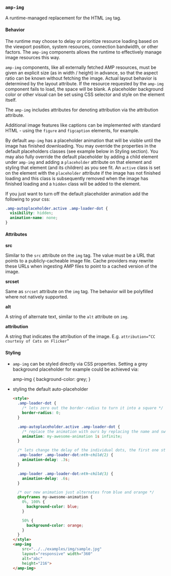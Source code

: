 <!---
Copyright 2015 The AMP HTML Authors. All Rights Reserved.

Licensed under the Apache License, Version 2.0 (the "License");
you may not use this file except in compliance with the License.
You may obtain a copy of the License at

      http://www.apache.org/licenses/LICENSE-2.0

Unless required by applicable law or agreed to in writing, software
distributed under the License is distributed on an "AS-IS" BASIS,
WITHOUT WARRANTIES OR CONDITIONS OF ANY KIND, either express or implied.
See the License for the specific language governing permissions and
limitations under the License.
-->

### <a name="amp-img"></a> `amp-img`

A runtime-managed replacement for the HTML `img` tag.

#### Behavior

The runtime may choose to delay or prioritize resource loading based on the viewport position, system resources, connection bandwidth, or other factors. The `amp-img` components allows the runtime to effectively manage image resources this way.

`amp-img` components, like all externally fetched AMP resources, must be given an
explicit size (as in width / height) in advance, so that the aspect ratio can be known without fetching the image. Actual layout behavior is determined by the layout attribute. If the resource requested by the `amp-img` component fails to load, the space will be blank. A placeholder background color or other visual can be set using CSS selector and style on the element itself.

The `amp-img` includes attributes for denoting attribution via the attribution attribute.

Additional image features like captions can be implemented with standard HTML - using the `figure` and `figcaption` elements, for example.

By default `amp-img` has a placeholder animation that will be visible until the
image has finished downloading. You may override the properties in the default
placeholders classes (see example below in Styling section).
You may also fully override the default placeholder by adding a child element
under `amp-img` and adding a `placeholder` attribute on that element and styling that element
(and its children) as you see fit.  An `active` class is set on the
element with the `placeholder` attribute if the image has not finished
loading and this class is subsequently removed when the image has finished
loading and a `hidden` class will be added to the element.

If you just want to turn off the default placeholder animation add the following to your css:
```css
.amp-autoplaceholder.active .amp-loader-dot {
  visibility: hidden;
  animation-name: none;
}
```

#### Attributes

**src**

Similar to the `src` attribute on the `img` tag. The value must be a URL that
points to a publicly-cacheable image file. Cache providers may rewrite these
URLs when ingesting AMP files to point to a cached version of the image.

**srcset**

Same as `srcset` attribute on the `img` tag. The behavior will be polyfilled where not natively supported.

**alt**

A string of alternate text, similar to the `alt` attribute on `img`.

**attribution**

A string that indicates the attribution of the image. E.g. `attribution=“CC courtesy of Cats on Flicker”`


#### Styling

- `amp-img` can be styled directly via CSS properties. Setting a grey background
placeholder for example could be achieved via:

    amp-img {
      background-color: grey;
    }

- styling the default auto-placeholder

  ```html
  <style>
    .amp-loader-dot {
      /* lets zero out the border-radius to turn it into a square */
      border-radius: 0;
    }

    .amp-autoplaceholder.active .amp-loader-dot {
      /* replace the animation with ours by replacing the name and switching the timing */
      animation: my-awesome-animation 1s infinite;
    }

    /* lets change the delay of the individual dots, the first one stats at 0 delay */
    .amp-loader .amp-loader-dot:nth-child(2) {
      animation-delay: .3s;
    }

    .amp-loader .amp-loader-dot:nth-child(3) {
      animation-delay: .6s;
    }

    /* our new animation just alternates from blue and orange */
    @keyframes my-awesome-animation {
      0%, 100% {
        background-color: blue;
      }

      50% {
        background-color: orange;
      }
    }
  </style>
  <amp-img
      src="../../examples/img/sample.jpg"
      layout="responsive" width="360"
      alt="abc"
      height="216">
  </amp-img>
  ```
